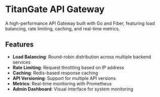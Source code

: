 # TitanGate API Gateway

A high-performance API Gateway built with Go and Fiber, featuring load balancing, rate limiting, caching, and real-time metrics.

## Features

- **Load Balancing**: Round-robin distribution across multiple backend services
- **Rate Limiting**: Request throttling based on IP address
- **Caching**: Redis-based response caching
- **API Versioning**: Support for multiple API versions
- **Metrics**: Real-time monitoring with Prometheus
- **Admin Dashboard**: Visual interface for system monitoring
